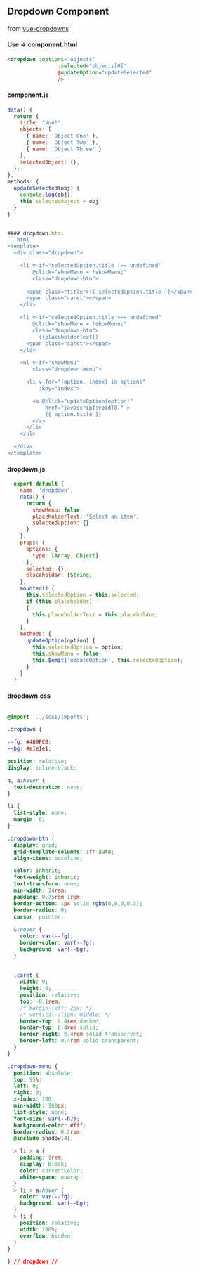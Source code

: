 ## Dropdown Component

from [vue-dropdowns](https://github.com/mikerodham/vue-dropdowns)


#### Use => component.html
```html
<dropdown :options="objects" 
                :selected="objects[0]" 
                @updateOption="updateSelected"
                />
```

#### component.js
```js
data() {
  return {
    title: "Vue!",
    objects: [
      { name: 'Object One' },
      { name: 'Object Two' },
      { name: 'Object Three' }
    ],
    selectedObject: {},
  };
},
methods: {
  updateSelected(obj) {
    console.log(obj);
    this.selectedObject = obj;
  }
}


#### dropdown.html
```html
<template>
  <div class="dropdown">

    <li v-if="selectedOption.title !== undefined"
        @click="showMenu = !showMenu;" 
        class="dropdown-btn">
          
      <span class="title">{{ selectedOption.title }}</span>
      <span class="caret"></span>
    </li>

    <li v-if="selectedOption.title === undefined"
        @click="showMenu = !showMenu;" 
        class="dropdown-btn">
          {{placeholderText}}
      <span class="caret"></span>
    </li>

    <ul v-if="showMenu"
        class="dropdown-menu">

      <li v-for="(option, index) in options" 
          :key="index">

        <a @click="updateOption(option)"
            href="javascript:void(0)" >
            {{ option.title }}
        </a>
      </li>
    </ul>

  </div>
</template>
```

#### dropdown.js
```js
  export default {
    name: 'dropdown',
    data() {
      return {
        showMenu: false,
        placeholderText: 'Select an item',
        selectedOption: {}
      }
    },
    props: {
      options: {
        type: [Array, Object]
      },
      selected: {},
      placeholder: [String]
    },
    mounted() {
      this.selectedOption = this.selected;
      if (this.placeholder)
      {
        this.placeholderText = this.placeholder;
      }
    },
    methods: {
      updateOption(option) {
        this.selectedOption = option;
        this.showMenu = false;
        this.$emit('updateOption', this.selectedOption);
      }
    }
  }
  ```
  
  #### dropdown.css
  ```css
  
@import '../scss/imports';

.dropdown {

  --fg: #409FCB;
  --bg: #e1e1e1;

  position: relative;
  display: inline-block;

  a, a:hover {
    text-decoration: none;
  }
  
  li {
    list-style: none;
    margin: 0;
  }

  .dropdown-btn {
    display: grid;
    grid-template-columns: 1fr auto;
    align-items: baseline;

    color: inherit;
    font-weight: inherit;
    text-transform: none;
    min-width: 14rem;
    padding: 0.75rem 1rem;
    border-bottom: 1px solid rgba(0,0,0,0.3);
    border-radius: 0;
    cursor: pointer;
    
    &:hover {
      color: var(--fg);
      border-color: var(--fg);
      background: var(--bg);
    }
    
    
    .caret {
      width: 0;
      height: 0;
      position: relative;
      top: -0.1rem;
      /* margin-left: 2px; */
      /* vertical-align: middle; */
      border-top: 0.4rem dashed;
      border-top: 0.4rem solid;
      border-right: 0.4rem solid transparent;
      border-left: 0.4rem solid transparent;
    }
  }

  .dropdown-menu {
    position: absolute;
    top: 95%;
    left: 0;
    right: 0;
    z-index: 100;
    min-width: 160px;
    list-style: none;
    font-size: var(--h7);
    background-color: #fff;
    border-radius: 0.2rem;
    @include shadow(4);
  
    > li > a {
      padding: 1rem;
      display: block;
      color: currentColor;
      white-space: nowrap;
    }
    > li > a:hover {
      color: var(--fg);
      background: var(--bg);
    }
    > li {      
      position: relative;
      width: 100%;
      overflow: hidden;
    }
  }
  
} // dropdown //
  ```
